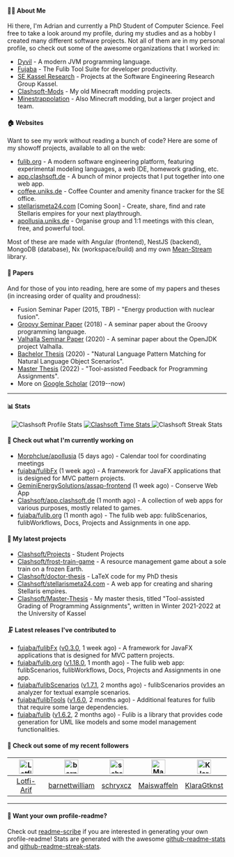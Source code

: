 #### 👨‍💻 About Me

Hi there, I'm Adrian and currently a PhD Student of Computer Science.
Feel free to take a look around my profile, during my studies and as a hobby I created many different software projects.
Not all of them are in my personal profile, so check out some of the awesome organizations that I worked in:

- [Dyvil](https://github.com/Dyvil) - A modern JVM programming language.
- [Fujaba](https://github.com/fujaba) - The Fulib Tool Suite for developer productivity.
- [SE Kassel Research](https://github.com/sekassel-research) - Projects at the Software Engineering Research Group Kassel.
- [Clashsoft-Mods](https://github.com/Clashsoft-Mods) - My old Minecraft modding projects.
- [Minestrappolation](https://github.com/MinestrapTeam) - Also Minecraft modding, but a larger project and team.

#### 🏠 Websites

Want to see my work without reading a bunch of code?
Here are some of my showoff projects, available to all on the web:

- [fulib.org](https://www.fulib.org) - A modern software engineering platform, featuring experimental modeling languages, a web IDE, homework grading, etc.
- [app.clashsoft.de](https://app.clashsoft.de) - A bunch of minor projects that I put together into one web app.
- [coffee.uniks.de](https://coffee.uniks.de/) - Coffee Counter and amenity finance tracker for the SE office.
- [stellarismeta24.com](https://stellarismeta24.com) [Coming Soon] - Create, share, find and rate Stellaris empires for your next playthrough.
- [apollusia.uniks.de](https://apollusia.uniks.de) - Organise group and 1:1 meetings with this clean, free, and powerful tool.

Most of these are made with Angular (frontend), NestJS (backend), MongoDB (database), Nx (workspace/build) and my own [Mean-Stream](https://github.com/Clashsoft/Meanstream) library.

#### 📄 Papers

And for those of you into reading, here are some of my papers and theses (in increasing order of quality and proudness):

- Fusion Seminar Paper (2015, TBP) - "Energy production with nuclear fusion".
- [Groovy Seminar Paper](https://github.com/Clashsoft/Seminar-Groovy) (2018) - A seminar paper about the Groovy programming language.
- [Valhalla Seminar Paper](https://github.com/Clashsoft/Seminar-Valhalla) (2020) - A seminar paper about the OpenJDK project Valhalla.
- [Bachelor Thesis](https://github.com/Clashsoft/Bachelor-Thesis) (2020) - "Natural Language Pattern Matching for Natural Language Object Scenarios".
- [Master Thesis](https://github.com/Clashsoft/Master-Thesis) (2022) - "Tool-assisted Feedback for Programming Assignments".
- More on [Google Scholar](https://scholar.google.com/citations?user=8mKnH8wAAAAJ&hl=en&oi=ao) (2019--now)

---

#### 📊 Stats

<div align=center>
  <img src="https://github-readme-stats.vercel.app/api?username=Clashsoft&show_icons=true&theme=dark&count_private=true&icon_color=0075ff&include_all_commits=true" alt="Clashsoft Profile Stats">

    

  <a href="https://wakatime.com/@Clashsoft">
    <img src="https://github-readme-stats.vercel.app/api/wakatime?username=Clashsoft&theme=dark&layout=compact&langs_count=10" alt="Clashsoft Time Stats">
  </a>

  <img src="http://github-readme-streak-stats.herokuapp.com?user=Clashsoft&theme=dark" alt="Clashsoft Streak Stats">
</div>

#### 👷‍ Check out what I'm currently working on

- [Morphclue/apollusia](https://github.com/Morphclue/apollusia) (5 days ago) - Calendar tool for coordinating meetings
- [fujaba/fulibFx](https://github.com/fujaba/fulibFx) (1 week ago) - A framework for JavaFX applications that is designed for MVC pattern projects.
- [GeminiEnergySolutions/assap-frontend](https://github.com/GeminiEnergySolutions/assap-frontend) (1 week ago) - Conserve Web App
- [Clashsoft/app.clashsoft.de](https://github.com/Clashsoft/app.clashsoft.de) (1 month ago) - A collection of web apps for various purposes, mostly related to games.
- [fujaba/fulib.org](https://github.com/fujaba/fulib.org) (1 month ago) - The fulib web app: fulibScenarios, fulibWorkflows, Docs, Projects and Assignments in one app.

#### 🌱 My latest projects

- [Clashsoft/Projects](https://github.com/Clashsoft/Projects) - Student Projects
- [Clashsoft/frost-train-game](https://github.com/Clashsoft/frost-train-game) - A resource management game about a sole train on a frozen Earth.
- [Clashsoft/doctor-thesis](https://github.com/Clashsoft/doctor-thesis) - LaTeX code for my PhD thesis
- [Clashsoft/stellarismeta24.com](https://github.com/Clashsoft/stellarismeta24.com) - A web app for creating and sharing Stellaris empires.
- [Clashsoft/Master-Thesis](https://github.com/Clashsoft/Master-Thesis) - My master thesis, titled &#34;Tool-assisted Grading of Programming Assignments&#34;, written in Winter 2021-2022 at the University of Kassel

#### 🗜 Latest releases I've contributed to

- [fujaba/fulibFx](https://github.com/fujaba/fulibFx) ([v0.3.0](https://github.com/fujaba/fulibFx/releases/tag/v0.3.0), 1 week ago) - A framework for JavaFX applications that is designed for MVC pattern projects.
- [fujaba/fulib.org](https://github.com/fujaba/fulib.org) ([v1.18.0](https://github.com/fujaba/fulib.org/releases/tag/v1.18.0), 1 month ago) - The fulib web app: fulibScenarios, fulibWorkflows, Docs, Projects and Assignments in one app.
- [fujaba/fulibScenarios](https://github.com/fujaba/fulibScenarios) ([v1.7.1](https://github.com/fujaba/fulibScenarios/releases/tag/v1.7.1), 2 months ago) - fulibScenarios provides an analyzer for textual example scenarios. 
- [fujaba/fulibTools](https://github.com/fujaba/fulibTools) ([v1.6.0](https://github.com/fujaba/fulibTools/releases/tag/v1.6.0), 2 months ago) - Additional features for fulib that require some large dependencies.
- [fujaba/fulib](https://github.com/fujaba/fulib) ([v1.6.2](https://github.com/fujaba/fulib/releases/tag/v1.6.2), 2 months ago) - Fulib is a library that provides code generation for UML like models and some model management functionalities.

#### 🚶 Check out some of my recent followers

| [<img src="https://github.com/Lotfi-Arif.png?size=128" alt="Lotfi-Arif Profile Avatar" width="32">](https://github.com/Lotfi-Arif)| [<img src="https://github.com/barnettwilliam.png?size=128" alt="barnettwilliam Profile Avatar" width="32">](https://github.com/barnettwilliam)| [<img src="https://github.com/schryxcz.png?size=128" alt="schryxcz Profile Avatar" width="32">](https://github.com/schryxcz)| [<img src="https://github.com/Maiswaffeln.png?size=128" alt="Maiswaffeln Profile Avatar" width="32">](https://github.com/Maiswaffeln)| [<img src="https://github.com/KlaraGtknst.png?size=128" alt="KlaraGtknst Profile Avatar" width="32">](https://github.com/KlaraGtknst)|
|:---:|:---:|:---:|:---:|:---:|
| [Lotfi-Arif](https://github.com/Lotfi-Arif)| [barnettwilliam](https://github.com/barnettwilliam)| [schryxcz](https://github.com/schryxcz)| [Maiswaffeln](https://github.com/Maiswaffeln)| [KlaraGtknst](https://github.com/KlaraGtknst)|

---

#### 📇 Want your own profile-readme?
Check out [readme-scribe](https://github.com/muesli/readme-scribe) if you are interested in generating your own profile-readme!
Stats are generated with the awesome [github-readme-stats](https://github.com/anuraghazra/github-readme-stats) and [github-readme-streak-stats](https://github.com/DenverCoder1/github-readme-streak-stats).

